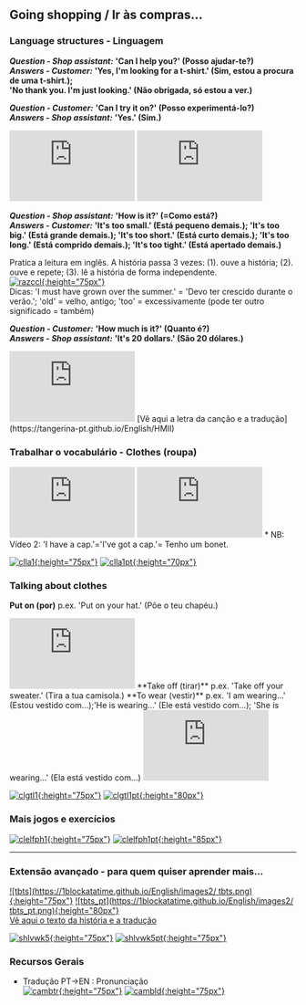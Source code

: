## Going shopping / Ir às compras...

### Language structures - Linguagem

***Question - Shop assistant:*** **'Can I help you?' (Posso ajudar-te?)**  
***Answers - Customer:*** **'Yes, I'm looking for a t-shirt.' (Sim, estou a procura de uma t-shirt.);**   
**'No thank you. I'm just looking.' (Não obrigada, só estou a ver.)**  

***Question - Customer:*** **'Can I try it on?' (Posso experimentá-lo?)**  
***Answers - Shop assistant:*** **'Yes.' (Sim.)**  

<iframe width="220" height="124" src="https://www.youtube.com/embed/GiD96zZhunw" frameborder="0" allow="accelerometer; autoplay; encrypted-media; gyroscope; picture-in-picture" allowfullscreen></iframe> <iframe width="220" height="124" src="https://www.youtube.com/embed/-qaHrzxuphU" frameborder="0" allow="accelerometer; autoplay; encrypted-media; gyroscope; picture-in-picture" allowfullscreen></iframe>  

***Question - Shop assistant:*** **'How is it?' (=Como está?)**  
***Answers - Customer:*** **'It's too small.' (Está pequeno demais.); 'It's too big.' (Está grande demais.); 'It's too short.' (Está curto demais.); 'It's too long.' (Está comprido demais.); 'It's too tight.' (Está apertado demais.)**  

Pratica a leitura em inglês. A história passa 3 vezes: (1). ouve a história; (2). ouve e repete; (3). lê a história de forma independente.  
[![razccl](https://1blockatatime.github.io/English/images2/razccl.png){:height="75px"}](https://www.youtube.com/watch?v=gMC22aUQM9c)  
Dicas: 'I must have grown over the summer.' = 'Devo ter crescido durante o verão.'; 'old' = velho, antigo; 'too' = excessivamente (pode ter outro significado = também)  

***Question - Customer:*** **'How much is it?' (Quanto é?)**  
***Answers - Shop assistant:*** **'It's 20 dollars.' (São 20 dólares.)**  

<iframe width="220" height="124" src="https://www.youtube.com/embed/MLyFZyh7mM0" frameborder="0" allow="accelerometer; autoplay; encrypted-media; gyroscope; picture-in-picture" allowfullscreen></iframe>  
[Vê aqui a letra da canção e a tradução](https://tangerina-pt.github.io/English/HMII)  

<!--- ### Tarefa principal - exercícios dos diálogos

Já trabalhaste a linguagem de ir às compras? Então estás pronto para fazer os exercícios dos diálogos. Primeiro podes ver e ouvir. Verás que algumas falas no diálogo demoram a aparecer - mas que há dicas visuais para te dar a ideia sobre o que a personagem vai dizer a seguir. Desafia-te a ver se consegues lembrar o que é para dizer quando as falas demoram. Bom trabalho!   

<iframe width="198" height="112" src="https://www.youtube.com/embed/tDM3D8D_Ljg" frameborder="0" allow="accelerometer; autoplay; encrypted-media; gyroscope; picture-in-picture" allowfullscreen></iframe> <iframe width="198" height="112" src="https://www.youtube.com/embed/8VPb81y6ZWw" frameborder="0" allow="accelerometer; autoplay; encrypted-media; gyroscope; picture-in-picture" allowfullscreen></iframe> <iframe width="198" height="112" src="https://www.youtube.com/embed/Kh-somlGSqA" frameborder="0" allow="accelerometer; autoplay; encrypted-media; gyroscope; picture-in-picture" allowfullscreen></iframe>  --->

### Trabalhar o vocabulário - Clothes (roupa) 

<iframe width="220" height="124" src="https://www.youtube.com/embed/taoCF1cKZSY" frameborder="0" allow="accelerometer; autoplay; encrypted-media; gyroscope; picture-in-picture" allowfullscreen></iframe>  <iframe width="220" height="124" src="https://www.youtube.com/embed/jNg3KuUFkxU" frameborder="0" allow="accelerometer; autoplay; encrypted-media; gyroscope; picture-in-picture" allowfullscreen></iframe>  
* NB: Vídeo 2: 'I have a cap.'='I've got a cap.'= Tenho um bonet.

<!---[![cldd1](https://1blockatatime.github.io/English/images2/cldd1.PNG){:height="75px"}](https://www.digitaldialects.com/English/Clothes.htm) [![cldd1pt](https://1blockatatime.github.io/English/images2/cldd1_pt.png){:height="80px"}](https://www.digitaldialects.com/English/Clothes.htm)--->    
[![clla1](https://1blockatatime.github.io/English/images2/clla1.PNG){:height="75px"}](https://learningapps.org/10043443) [![clla1pt](https://1blockatatime.github.io/English/images2/clla1_pt.png){:height="70px"}](https://learningapps.org/10043443)   

### Talking about clothes

**Put on (por)** p.ex. 'Put on your hat.' (Põe o teu chapéu.)  
<iframe width="220" height="124" src="https://www.youtube.com/embed/-jBfb33_KHU" frameborder="0" allow="accelerometer; autoplay; encrypted-media; gyroscope; picture-in-picture" allowfullscreen></iframe>  
**Take off (tirar)** p.ex. 'Take off your sweater.' (Tira a tua camisola.)   
**To wear (vestir)** p.ex. 'I am wearing...' (Estou vestido com...);'He is wearing...' (Ele está vestido com...); 'She is wearing...' (Ela está vestido com...)  
<iframe width="220" height="124" src="https://www.youtube.com/embed/_Y_fNXEu0tA" frameborder="0" allow="accelerometer; autoplay; encrypted-media; gyroscope; picture-in-picture" allowfullscreen></iframe>     

[![clgtl1](https://1blockatatime.github.io/English/images2/clgtl1.PNG){:height="75px"}](https://www.gamestolearnenglish.com/clothes-game/) [![clgtl1pt](https://1blockatatime.github.io/English/images2/clgtl1_pt.png){:height="80px"}](https://www.gamestolearnenglish.com/clothes-game/)  

### Mais jogos e exercícios

[![clelfph1](https://1blockatatime.github.io/English/images2/clelfph1.PNG){:height="75px"}](https://en.islcollective.com/video-lessons/clothes-im-wearing) [![clelfph1pt](https://1blockatatime.github.io/English/images2/clelfph1_pt.png){:height="85px"}](https://en.islcollective.com/video-lessons/clothes-im-wearing)  

<!---[![cleslgw1](https://1blockatatime.github.io/English/images2/cleslgw1.PNG){:height="75px"}](http://www.eslgamesworld.com/members/games/vocabulary/memoryaudio/clothes%20and%20color/index.html) [![cleslgw1pt](https://1blockatatime.github.io/English/images2/cleslgw1_pt.png){:height="65px"}](http://www.eslgamesworld.com/members/games/vocabulary/memoryaudio/clothes%20and%20color/index.html)   
[![clsm](https://1blockatatime.github.io/English/images2/clsm.PNG){:height="75px"}](https://www.freddiesville.com/games/clothes-sentence-monkey-game/) [![clsmpt](https://1blockatatime.github.io/English/images2/clsm_pt.png){:height="85px"}](https://www.freddiesville.com/games/clothes-sentence-monkey-game/)-->  

***

### Extensão avançado - para quem quiser aprender mais...
[![tbts](https://1blockatatime.github.io/English/images2/
tbts.png){:height="75px"}](https://www.youtube.com/embed/njpc4vp1Z3I) [![tbts_pt](https://1blockatatime.github.io/English/images2/
tbts_pt.png){:height="80px"}](https://www.youtube.com/embed/njpc4vp1Z3I)  
[Vê aqui o texto da história e a tradução](https://tangerina-pt.github.io/English/TBTS)  
<!---**'What is your size?' (Qual é o seu tamanho?)** **'small' (pequeno)** **'medium' (médio)** **'large' (grande)**  
<audio src="https://1blockatatime.github.io/English/audio/whatsize.mp3" controls preload></audio> <audio src="https://1blockatatime.github.io/English/audio/small.mp3" controls preload></audio> <audio src="https://1blockatatime.github.io/English/audio/medium.mp3" controls preload></audio> <audio src="https://1blockatatime.github.io/English/audio/large.mp3" controls preload></audio>    
**'Have you got a bigger sizer?' = 'Do you have a bigger size?' = (Tem um tamanho maior?)**
<audio src="https://1blockatatime.github.io/English/audio/gotbigger.mp3" controls preload></audio> <audio src="https://1blockatatime.github.io/English/audio/havebigger.mp3" controls preload></audio>--->    

[![shlvwk5](https://1blockatatime.github.io/English/images2/shlvwk5.PNG){:height="75px"}](https://www.liveworksheets.com/ox392277pt) [![shlvwk5pt](https://1blockatatime.github.io/English/images2/shlvwk5_pt.png){:height="75px"}](https://www.liveworksheets.com/ox392277pt)

### Recursos Gerais  
* Tradução PT->EN  :  Pronunciação  
[![cambtr](https://1blockatatime.github.io/English/images/cambtr.PNG){:height="75px"}](https://dictionary.cambridge.org/translate/) [![cambld](https://1blockatatime.github.io/English/images/cambld.PNG){:height="75px"}](https://dictionary.cambridge.org/dictionary/learner-english/)  
